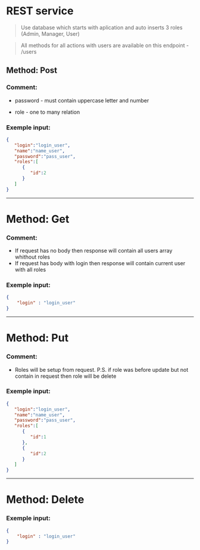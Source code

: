 # REST service

>Use database which starts with aplication and auto inserts 3 roles (Admin, Manager, User)

>All methods for all actions with users are available on this endpoint - /users

## Method: Post

### Comment:
- password - must contain uppercase letter and number

- role - one to many relation

### Exemple input:

```json
{
   "login":"login_user",
   "name":"name_user",
   "password":"pass_user",
   "roles":[
      {
         "id":2
      }
   ]
}
```

---

# Method: Get

### Comment:

- If request has no body then response will contain all users array whithout roles
- If request has body with login then response will contain current user with all roles

### Exemple input:

```json
{
	"login" : "login_user"
}
```

---

# Method: Put

### Comment:

- Roles will be setup from request. P.S. if role was before update but not contain in request then role will be delete

### Exemple input:

```json
{
   "login":"login_user",
   "name":"name_user",
   "password":"pass_user",
   "roles":[
      {
         "id":1
      },
      {
         "id":2
      }
   ]
}
```

---

# Method: Delete

### Exemple input:

```json
{
	"login" : "login_user"
}
```
